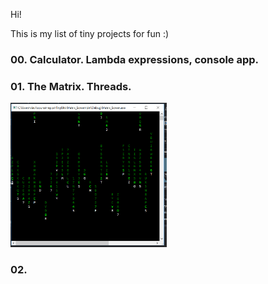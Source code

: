 Hi!

This is my list of tiny projects for fun :)

### 00. Calculator. Lambda expressions, console app.

### 01. The Matrix. Threads.
<img src="/Screenshots/01.PNG?raw=true" width="250"/>

### 02.